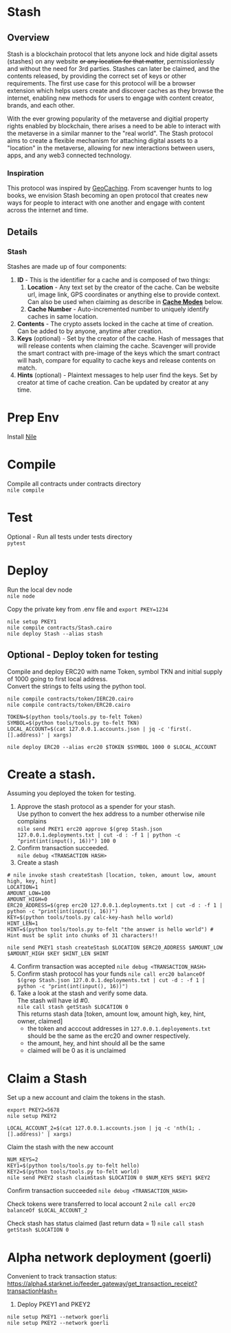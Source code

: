 # Stash

## Overview

Stash is a blockchain protocol that lets anyone lock and hide digital assets  (stashes) on any website ~~or any location for that matter~~, permissionlessly and without the need for 3rd parties. Stashes can later be claimed, and the contents released, by providing the correct set of keys or other requirements. The first use case for this protocol will be a browser extension which helps users create and discover caches as they browse the internet, enabling new methods for users to engage with content creator, brands, and each other. 

With the ever growing popularity of the metaverse and digitial property rights enabled by blockchain, there arises a need to be able to interact with the metaverse in a similar manner to the "real world". The Stash protocol aims to create a flexible mechanism for attaching digital assets to a "location" in the metaverse, allowing for new interactions between users, apps, and any web3 connected technology.    

### Inspiration

This protocol was inspired by [GeoCaching](https://www.geocaching.com/play). From scavenger hunts to log books, we envision Stash becoming an open protocol that creates new ways for people to interact with one another and engage with content across the internet and time. 

## Details

### **Stash**

Stashes are made up of four components:

1. **ID** - This is the identifier for a cache and is composed of two things: 
    1. **Location** - Any text set by the creator of the cache. Can be website url, image link, GPS coordinates or anything else to provide context. Can also be used when claiming as describe in **[Cache Modes](https://www.notion.so/Stash-e93bf5a1c5814a1d96b51f1b803344c4)** below. 
    2. **Cache Number** - Auto-incremented number to uniquely identify caches in same location.   
2. **Contents** - The crypto assets locked in the cache at time of creation. Can be added to by anyone, anytime after creation.
3. **Keys** (optional) - Set by the creator of the cache. Hash of messages that will release contents when claiming the cache. Scavenger will provide the smart contract with pre-image of the keys which the smart contract will hash, compare for equality to cache keys and release contents on match.
4. **Hints** (optional) - Plaintext messages to help user find the keys. Set by creator at time of cache creation. Can be updated by creator at any time.



# Prep Env
Install [Nile](https://github.com/OpenZeppelin/nile)

# Compile
Compile all contracts under contracts directory  
`nile compile`  

# Test
Optional - Run all tests under tests directory  
`pytest`

# Deploy
Run the local dev node  
`nile node`

Copy the private key from .env file and `export PKEY=1234`
   
```
nile setup PKEY1
nile compile contracts/Stash.cairo
nile deploy Stash --alias stash
```

## Optional - Deploy token for testing
Compile and deploy ERC20 with name Token, symbol TKN and initial supply of 1000 going to first local address.  
Convert the strings to felts using the python tool. 
```
nile compile contracts/token/IERC20.cairo
nile compile contracts/token/ERC20.cairo

TOKEN=$(python tools/tools.py to-felt Token)
SYMBOL=$(python tools/tools.py to-felt TKN)
LOCAL_ACCOUNT=$(cat 127.0.0.1.accounts.json | jq -c 'first(.[].address)' | xargs)

nile deploy ERC20 --alias erc20 $TOKEN $SYMBOL 1000 0 $LOCAL_ACCOUNT
```

# Create a stash.
Assuming you deployed the token for testing.

1. Approve the stash protocol as a spender for your stash.  
Use python to convert the hex address to a number otherwise nile complains  
`nile send PKEY1 erc20 approve $(grep Stash.json 127.0.0.1.deployments.txt | cut -d : -f 1 | python -c "print(int(input(), 16))") 100 0`  
2. Confirm transaction succeeded.  
`nile debug <TRANSACTION HASH>`  
1. Create a stash
```
# nile invoke stash createStash [location, token, amount low, amount high, key, hint]
LOCATION=1
AMOUNT_LOW=100
AMOUNT_HIGH=0
ERC20_ADDRESS=$(grep erc20 127.0.0.1.deployments.txt | cut -d : -f 1 | python -c "print(int(input(), 16))")
KEY=$(python tools/tools.py calc-key-hash hello world)
HINT_LEN=1
HINT=$(python tools/tools.py to-felt "the answer is hello world") # Hint must be split into chunks of 31 characters!!

nile send PKEY1 stash createStash $LOCATION $ERC20_ADDRESS $AMOUNT_LOW $AMOUNT_HIGH $KEY $HINT_LEN $HINT
```
4. Confirm transaction was accepted
`nile debug <TRANSACTION_HASH>`
5. Confirm stash protocol has your funds
`nile call erc20 balanceOf $(grep Stash.json 127.0.0.1.deployments.txt | cut -d : -f 1 | python -c "print(int(input(), 16))")`
6. Take a look at the stash and verify some data.  
The stash will have id #0.  
`nile call stash getStash $LOCATION 0`  
This returns stash data [token, amount low, amount high, key, hint, owner, claimed]
   - the token and acccout addresses in `127.0.0.1.deployements.txt` should be the same as the erc20 and owner respectively.
   - the amount, hey, and hint should all be the same
   - claimed will be 0 as it is unclaimed 


# Claim a Stash
Set up a new account and claim the tokens in the stash.
```
export PKEY2=5678  
nile setup PKEY2

LOCAL_ACCOUNT_2=$(cat 127.0.0.1.accounts.json | jq -c 'nth(1; .[].address)' | xargs)
```

Claim the stash with the new account
```
NUM_KEYS=2
KEY1=$(python tools/tools.py to-felt hello)
KEY2=$(python tools/tools.py to-felt world)
nile send PKEY2 stash claimStash $LOCATION 0 $NUM_KEYS $KEY1 $KEY2
```

Confirm transaction succeeded
`nile debug <TRANSACTION_HASH>`

Check tokens were transferred to local account 2
`nile call erc20 balanceOf $LOCAL_ACCOUNT_2`

Check stash has status claimed (last return data = 1)
`nile call stash getStash $LOCATION 0`

# Alpha network deployment (goerli)

Convenient to track transaction status: https://alpha4.starknet.io/feeder_gateway/get_transaction_receipt?transactionHash=

1. Deploy PKEY1 and PKEY2
```
nile setup PKEY1 --network goerli
nile setup PKEY2 --network goerli
```
